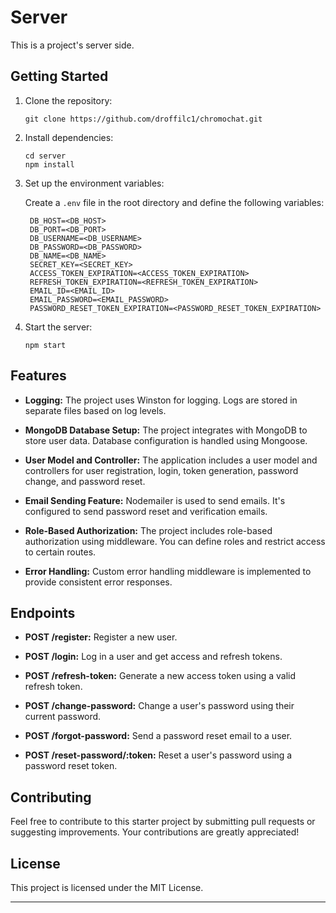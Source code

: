 # Server

This is a project's server side.

## Getting Started

1. Clone the repository:

   ```
   git clone https://github.com/droffilc1/chromochat.git
   ```

2. Install dependencies:

   ```
   cd server
   npm install
   ```

3. Set up the environment variables:

   Create a `.env` file in the root directory and define the following variables:

   ```
    DB_HOST=<DB_HOST>
    DB_PORT=<DB_PORT>
    DB_USERNAME=<DB_USERNAME>
    DB_PASSWORD=<DB_PASSWORD>
    DB_NAME=<DB_NAME>
    SECRET_KEY=<SECRET_KEY>
    ACCESS_TOKEN_EXPIRATION=<ACCESS_TOKEN_EXPIRATION>
    REFRESH_TOKEN_EXPIRATION=<REFRESH_TOKEN_EXPIRATION>
    EMAIL_ID=<EMAIL_ID>
    EMAIL_PASSWORD=<EMAIL_PASSWORD>
    PASSWORD_RESET_TOKEN_EXPIRATION=<PASSWORD_RESET_TOKEN_EXPIRATION>
   ```

4. Start the server:

   ```
   npm start
   ```

## Features

- **Logging:** The project uses Winston for logging. Logs are stored in separate files based on log levels.

- **MongoDB Database Setup:** The project integrates with MongoDB to store user data. Database configuration is handled using Mongoose.

- **User Model and Controller:** The application includes a user model and controllers for user registration, login, token generation, password change, and password reset.

- **Email Sending Feature:** Nodemailer is used to send emails. It's configured to send password reset and verification emails.

- **Role-Based Authorization:** The project includes role-based authorization using middleware. You can define roles and restrict access to certain routes.

- **Error Handling:** Custom error handling middleware is implemented to provide consistent error responses.

## Endpoints

- **POST /register:** Register a new user.

- **POST /login:** Log in a user and get access and refresh tokens.

- **POST /refresh-token:** Generate a new access token using a valid refresh token.

- **POST /change-password:** Change a user's password using their current password.

- **POST /forgot-password:** Send a password reset email to a user.

- **POST /reset-password/:token:** Reset a user's password using a password reset token.

## Contributing

Feel free to contribute to this starter project by submitting pull requests or suggesting improvements. Your contributions are greatly appreciated!

## License

This project is licensed under the MIT License.

---

